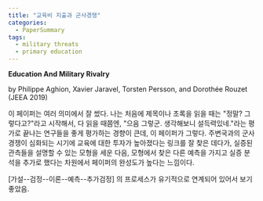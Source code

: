 ```yaml
---
title: "교육비 지출과 군사경쟁"
categories:
  - PaperSummary
tags:
  - military threats
  - primary education
---
```


**Education And Military Rivalry**

by Philippe Aghion, Xavier Jaravel, Torsten Persson, and Dorothée Rouzet (JEEA 2019)

<!--
> What makes countries engage in reforms of mass education? Motivated by historical evidence on the relation between military threats and expansions of primary education, we assemble a panel dataset from the last 150 years in European countries and from the postwar period in a large set of countries. We uncover three stylized facts: (i) investments in education are associated with military threats, (ii) democratic institutions are negatively correlated with education investments, and (iii) education investments respond more strongly to military threats in democracies. These patterns continue to hold when we exploit rivalries in a country's neighborhood as an alternative source of variation. We develop a theoretical model that rationalizes the three empirical findings. The model has an additional prediction about investments in physical infrastructures, which finds support in the data. (JEL: N30, N40, I20, H56)
-->

이 페이퍼는 여러 의미에서 잘 썼다. 나는 처음에 제목이나 초록을 읽을 때는 "정말? 그렇다고?"라고 시작해서, 다 읽을 때쯤엔, "으음 그렇군. 생각해보니 설득력있네."라는 평가로 끝나는 연구들을 좋게 평가하는 경향이 큰데, 이 페이퍼가 그렇다. 주변국과의 군사경쟁이 심화되는 시기에 교육에 대한 투자가 높아졌다는 링크를 잘 찾은 데다가, 실증된 관측들을 설명할 수 있는 모형을 세운 다음, 모형에서 찾은 다른 예측을 가지고 실증 분석을 추가로 했다는 차원에서 페이퍼의 완성도가 높다는 느낌이다.

\[가설--검정--이론--예측--추가검정\] 의 프로세스가 유기적으로 연계되어 있어서 보기 좋았음.
